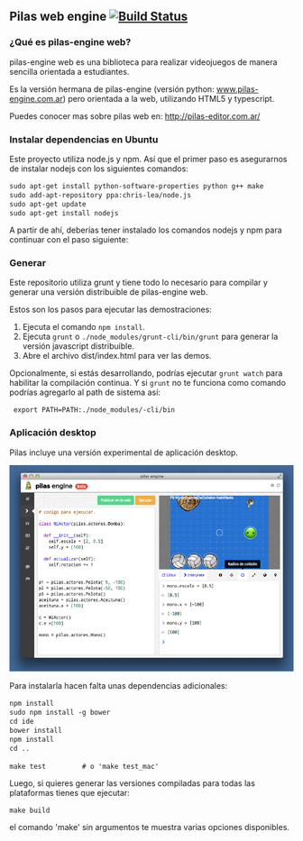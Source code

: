 ## Pilas web engine [![Build Status](https://travis-ci.org/hugoruscitti/pilasweb.png?branch=master)](https://travis-ci.org/hugoruscitti/pilasweb)

### ¿Qué es pilas-engine web?

pilas-engine web es una biblioteca para realizar videojuegos de manera
sencilla orientada a estudiantes.

Es la versión hermana de pilas-engine (versión python: www.pilas-engine.com.ar)
pero orientada a la web, utilizando HTML5 y typescript.

Puedes conocer mas sobre pilas web en: http://pilas-editor.com.ar/


### Instalar dependencias en Ubuntu

Este proyecto utiliza node.js y npm. Así que el primer paso es
asegurarnos de instalar nodejs con los siguientes comandos:

    sudo apt-get install python-software-properties python g++ make
    sudo add-apt-repository ppa:chris-lea/node.js
    sudo apt-get update
    sudo apt-get install nodejs

A partir de ahí, deberías tener instalado los comandos nodejs
y npm para continuar con el paso siguiente:

### Generar

Este repositorio utiliza grunt y tiene todo lo necesario para compilar
y generar una versión distribuible de pilas-engine web.

Estos son los pasos para ejecutar las demostraciones:

1. Ejecuta el comando `npm install`.
2. Ejecuta `grunt` o `./node_modules/grunt-cli/bin/grunt` para generar la versión javascript distribuible.
3. Abre el archivo dist/index.html para ver las demos.

Opcionalmente, si estás desarrollando, podrías ejecutar `grunt watch` para
habilitar la compilación continua. Y si `grunt` no te funciona como
comando podrías agregarlo al path de sistema así:

     export PATH=PATH:./node_modules/-cli/bin


### Aplicación desktop

Pilas incluye una versión experimental de aplicación desktop.

![](imagenes/preview.png)


Para instalarla hacen falta unas dependencias adicionales:

    npm install
    sudo npm install -g bower
    cd ide
    bower install
    npm install
    cd ..

    make test         # o 'make test_mac'

Luego, si quieres generar las versiones compiladas para todas
las plataformas tienes que ejecutar:

    make build

el comando 'make' sin argumentos te muestra varias opciones
disponibles.
